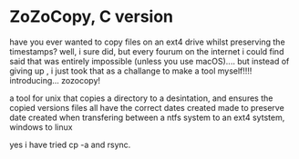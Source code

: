 # ZoZoCopy, C version

have you ever wanted to copy files on an ext4 drive whilst preserving the timestamps? well, i sure did, but every fourum on the internet i could find said that was entirely impossible (unless you use macOS)....
but instead of giving up , i just took that as a challange to make a tool myself!!!!
introducing... zozocopy! 

a tool for unix that copies a directory to a desintation, and ensures the copied versions files all have the correct dates created
made to preserve date created when transfering between a ntfs system to an ext4 sytstem, windows to linux

yes i have tried cp -a and rsync.
